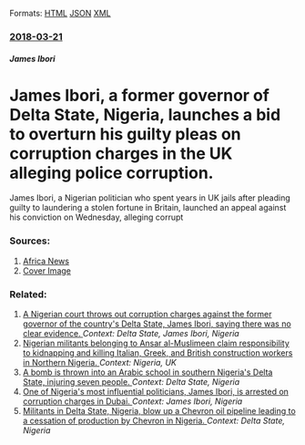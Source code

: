 
Formats: [HTML](/news/2018/03/21/james-ibori-a-former-governor-of-delta-state-nigeria-launches-a-bid-to-overturn-his-guilty-pleas-on-corruption-charges-in-the-uk-alleging.html)  [JSON](/news/2018/03/21/james-ibori-a-former-governor-of-delta-state-nigeria-launches-a-bid-to-overturn-his-guilty-pleas-on-corruption-charges-in-the-uk-alleging.json)  [XML](/news/2018/03/21/james-ibori-a-former-governor-of-delta-state-nigeria-launches-a-bid-to-overturn-his-guilty-pleas-on-corruption-charges-in-the-uk-alleging.xml)  

### [2018-03-21](/news/2018/03/21/index.md)

##### James Ibori
# James Ibori, a former governor of Delta State, Nigeria, launches a bid to overturn his guilty pleas on corruption charges in the UK alleging police corruption. 

James Ibori, a Nigerian politician who spent years in UK jails after pleading guilty to laundering a stolen fortune in Britain, launched an appeal against his conviction on Wednesday, alleging corrupt


### Sources:

1. [Africa News](http://www.africanews.com/2018/03/21/ex-nigerian-governor-ibori-appeals-against-fraud-conviction-accuses-british/)
1. [Cover Image](https://static.euronews.com/articles/447461/1024x538_447461.jpg?1521657137)

### Related:

1. [ A Nigerian court throws out corruption charges against the former governor of the country's Delta State, James Ibori, saying there was no clear evidence. ](/news/2009/12/17/a-nigerian-court-throws-out-corruption-charges-against-the-former-governor-of-the-country-s-delta-state-james-ibori-saying-there-was-no-c.md) _Context: Delta State, James Ibori, Nigeria_
2. [Nigerian militants belonging to Ansar al-Muslimeen claim responsibility to kidnapping and killing Italian, Greek, and British construction workers in Northern Nigeria. ](/news/2013/03/10/nigerian-militants-belonging-to-ansar-al-muslimeen-claim-responsibility-to-kidnapping-and-killing-italian-greek-and-british-construction-w.md) _Context: Nigeria, UK_
3. [A bomb is thrown into an Arabic school in southern Nigeria's Delta State, injuring seven people. ](/news/2011/12/28/a-bomb-is-thrown-into-an-arabic-school-in-southern-nigeria-s-delta-state-injuring-seven-people.md) _Context: Delta State, Nigeria_
4. [One of Nigeria's most influential politicians, James Ibori, is arrested on corruption charges in Dubai. ](/news/2010/05/13/one-of-nigeria-s-most-influential-politicians-james-ibori-is-arrested-on-corruption-charges-in-dubai.md) _Context: James Ibori, Nigeria_
5. [ Militants in Delta State, Nigeria, blow up a Chevron oil pipeline leading to a cessation of production by Chevron in Nigeria. ](/news/2008/06/21/militants-in-delta-state-nigeria-blow-up-a-chevron-oil-pipeline-leading-to-a-cessation-of-production-by-chevron-in-nigeria.md) _Context: Delta State, Nigeria_
